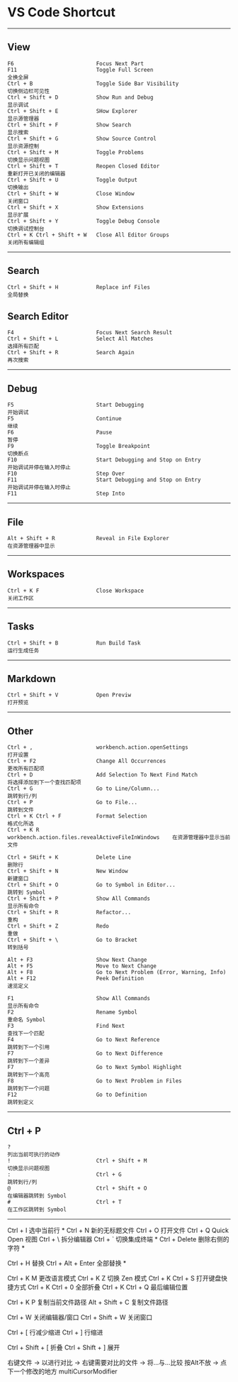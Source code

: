 # VS Code Shortcut

---
## View
```
F6                          Focus Next Part
F11                         Toggle Full Screen                                  全换全屏
Ctrl + B                    Toggle Side Bar Visibility                          切换侧边栏可见性
Ctrl + Shift + D            Show Run and Debug                                  显示调试
Ctrl + Shift + E            SHow Explorer                                       显示源管理器
Ctrl + Shift + F            Show Search                                         显示搜索
Ctrl + Shift + G            Show Source Control                                 显示资源控制
Ctrl + Shift + M            Toggle Problems                                     切换显示问题视图
Ctrl + Shift + T            Reopen Closed Editor                                重新打开已关闭的编辑器
Ctrl + Shift + U            Toggle Output                                       切换输出
Ctrl + Shift + W            Close Window                                        关闭窗口
Ctrl + Shift + X            Show Extensions                                     显示扩展
Ctrl + Shift + Y            Toggle Debug Console                                切换调试控制台
Ctrl + K Ctrl + Shift + W   Close All Editor Groups                             关闭所有编辑组
```
---
## Search
```
Ctrl + Shift + H            Replace inf Files                                   全局替换
```
## Search Editor
```
F4                          Focus Next Search Result
Ctrl + Shift + L            Select All Matches                                  选择所有匹配
Ctrl + Shift + R            Search Again                                        再次搜索
```
---
## Debug
```
F5                          Start Debugging                                     开始调试
F5                          Continue                                            继续
F6                          Pause                                               暂停
F9                          Toggle Breakpoint                                   切换断点
F10                         Start Debugging and Stop on Entry                   开始调试并停在输入时停止
F10                         Step Over
F11                         Start Debugging and Stop on Entry                   开始调试并停在输入时停止
F11                         Step Into
```
---
## File
```
Alt + Shift + R             Reveal in File Explorer                             在资源管理器中显示     
```
---
## Workspaces
```
Ctrl + K F                  Close Workspace                                     关闭工作区
```
---
## Tasks
```
Ctrl + Shift + B            Run Build Task                                      运行生成任务
```
---
## Markdown
```
Ctrl + Shift + V            Open Previw                                         打开预览
```
---
## Other
```
Ctrl + ,                    workbench.action.openSettings                       打开设置
Ctrl + F2                   Change All Occurrences                              更改所有匹配项
Ctrl + D                    Add Selection To Next Find Match                    将选择添加到下一个查找匹配项
Ctrl + G                    Go to Line/Column...                                跳转到行/列
Ctrl + P                    Go to File...                                       跳转到文件
Ctrl + K Ctrl + F           Format Selection                                    格式化所选
Ctrl + K R                  workbench.action.files.revealActiveFileInWindows    在资源管理器中显示当前文件

Ctrl + SHift + K            Delete Line                                         删除行
Ctrl + Shift + N            New Window                                          新建窗口           
Ctrl + Shift + O            Go to Symbol in Editor...                           跳转到 Symbol
Ctrl + Shift + P            Show All Commands                                   显示所有命令
Ctrl + Shift + R            Refactor...                                         重构
Ctrl + Shift + Z            Redo                                                重做
Ctrl + Shift + \            Go to Bracket                                       转到括号

Alt + F3                    Show Next Change
Alt + F5                    Move to Next Change
Alt + F8                    Go to Next Problem (Error, Warning, Info)
Alt + F12                   Peek Definition                                     速览定义

F1                          Show All Commands                                   显示所有命令
F2                          Rename Symbol                                       重命名 Symbol
F3                          Find Next                                           查找下一个匹配
F4                          Go to Next Reference                                跳转到下一个引用
F7                          Go to Next Difference                               跳转到下一个差异
F7                          Go to Next Symbol Highlight                         跳转到下一个高亮
F8                          Go to Next Problem in Files                         跳转到下一个问题
F12                         Go to Definition                                    跳转到定义
```
---
## Ctrl + P
```
?                                                                               列出当前可执行的动作                           
!                           Ctrl + Shift + M                                    切换显示问题视图
:                           Ctrl + G                                            跳转到行/列
@                           Ctrl + Shift + O                                    在编辑器跳转到 Symbol
#                           Ctrl + T                                            在工作区跳转到 Symbol
```
---
Ctrl + I                选中当前行                       *
Ctrl + N                新的无标题文件
Ctrl + O                打开文件
Ctrl + Q                Quick Open 视图
Ctrl + \                拆分编辑器
Ctrl + `                切换集成终端                        *
Ctrl + Delete           删除右侧的字符                     *

Ctrl + H                替换
Ctrl + Alt + Enter      全部替换                        *


Ctrl + K M              更改语言模式
Ctrl + K Z              切换 Zen 模式
Ctrl + K Ctrl + S       打开键盘快捷方式
Ctrl + K Ctrl + 0		全部折叠
Ctrl + K Ctrl + Q       最后编辑位置

Ctrl + K P              复制当前文件路径
Alt + Shift + C         复制文件路径

Ctrl + W                关闭编辑器/窗口
Ctrl + Shift + W        关闭窗口

Ctrl + [                行减少缩进
Ctrl + ]                行缩进

Ctrl + Shift + [        折叠
Ctrl + Shift + ]        展开

右键文件 → 以进行对比 → 右键需要对比的文件 → 将...与...比较
按Alt不放 → 点下一个修改的地方  multiCursorModifier